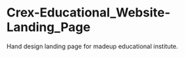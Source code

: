 # Crex-Educational_Website-Landing_Page
 Hand design landing page for madeup educational institute.
